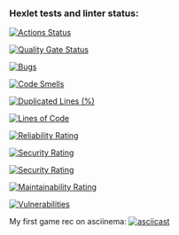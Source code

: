 ### Hexlet tests and linter status:
[![Actions Status](https://github.com/desolatecore/python-project-49/actions/workflows/hexlet-check.yml/badge.svg)](https://github.com/desolatecore/python-project-49/actions)

[![Quality Gate Status](https://sonarcloud.io/api/project_badges/measure?project=desolatecore_python-project-49&metric=alert_status)](https://sonarcloud.io/summary/new_code?id=desolatecore_python-project-49)

[![Bugs](https://sonarcloud.io/api/project_badges/measure?project=desolatecore_python-project-49&metric=bugs)](https://sonarcloud.io/summary/new_code?id=desolatecore_python-project-49)

[![Code Smells](https://sonarcloud.io/api/project_badges/measure?project=desolatecore_python-project-49&metric=code_smells)](https://sonarcloud.io/summary/new_code?id=desolatecore_python-project-49)

[![Duplicated Lines (%)](https://sonarcloud.io/api/project_badges/measure?project=desolatecore_python-project-49&metric=duplicated_lines_density)](https://sonarcloud.io/summary/new_code?id=desolatecore_python-project-49)

[![Lines of Code](https://sonarcloud.io/api/project_badges/measure?project=desolatecore_python-project-49&metric=ncloc)](https://sonarcloud.io/summary/new_code?id=desolatecore_python-project-49)

[![Reliability Rating](https://sonarcloud.io/api/project_badges/measure?project=desolatecore_python-project-49&metric=reliability_rating)](https://sonarcloud.io/summary/new_code?id=desolatecore_python-project-49)

[![Security Rating](https://sonarcloud.io/api/project_badges/measure?project=desolatecore_python-project-49&metric=security_rating)](https://sonarcloud.io/summary/new_code?id=desolatecore_python-project-49)

[![Security Rating](https://sonarcloud.io/api/project_badges/measure?project=desolatecore_python-project-49&metric=security_rating)](https://sonarcloud.io/summary/new_code?id=desolatecore_python-project-49)

[![Maintainability Rating](https://sonarcloud.io/api/project_badges/measure?project=desolatecore_python-project-49&metric=sqale_rating)](https://sonarcloud.io/summary/new_code?id=desolatecore_python-project-49)

[![Vulnerabilities](https://sonarcloud.io/api/project_badges/measure?project=desolatecore_python-project-49&metric=vulnerabilities)](https://sonarcloud.io/summary/new_code?id=desolatecore_python-project-49)

My first game rec on asciinema:
[![asciicast](https://asciinema.org/a/dM01IVNyscHnVkbcwom8bgmqV.svg)](https://asciinema.org/a/dM01IVNyscHnVkbcwom8bgmqV)